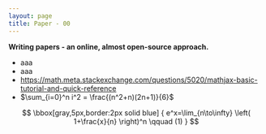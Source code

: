 ```yaml
---
layout: page
title: Paper - 00
---
```


<p class="message">
  <b>Writing papers - an online, almost open-source approach.</b> <br> 
</p>

* aaa
* aaa
* https://math.meta.stackexchange.com/questions/5020/mathjax-basic-tutorial-and-quick-reference
* $\sum_{i=0}^n i^2 = \frac{(n^2+n)(2n+1)}{6}$



$$ \bbox[gray,5px,border:2px solid blue]
{
e^x=\lim_{n\to\infty} \left( 1+\frac{x}{n} \right)^n
\qquad (1)
}
$$
